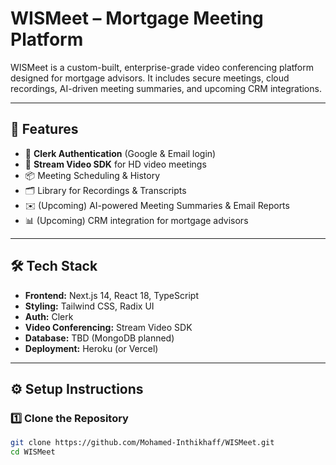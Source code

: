 # WISMeet – Mortgage Meeting Platform

WISMeet is a custom-built, enterprise-grade video conferencing platform designed for mortgage advisors. It includes secure meetings, cloud recordings, AI-driven meeting summaries, and upcoming CRM integrations.

---

## 🚀 Features

- 🔐 **Clerk Authentication** (Google & Email login)
- 🎥 **Stream Video SDK** for HD video meetings
- 📦 Meeting Scheduling & History
- 🗂️ Library for Recordings & Transcripts
- ✉️ (Upcoming) AI-powered Meeting Summaries & Email Reports
- 📊 (Upcoming) CRM integration for mortgage advisors

---

## 🛠️ Tech Stack

- **Frontend:** Next.js 14, React 18, TypeScript
- **Styling:** Tailwind CSS, Radix UI
- **Auth:** Clerk
- **Video Conferencing:** Stream Video SDK
- **Database:** TBD (MongoDB planned)
- **Deployment:** Heroku (or Vercel)

---

## ⚙️ Setup Instructions

### 1️⃣ Clone the Repository
```bash
git clone https://github.com/Mohamed-Inthikhaff/WISMeet.git
cd WISMeet


